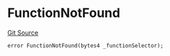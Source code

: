 # FunctionNotFound
[Git Source](https://github.com/thrackle-io/rules-protocol/blob/32fc908f43bfbb804e52e049074d30ce661a637a/src/economic/ruleStorage/RuleStorageDiamond.sol)


```solidity
error FunctionNotFound(bytes4 _functionSelector);
```


